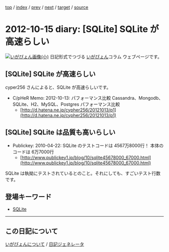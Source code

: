 [top](https://igapyon.github.io/diary/) 
 / [index](https://igapyon.github.io/diary/2012/index.html) 
 / [prev](https://igapyon.github.io/diary/2012/ig121014.html) 
 / [next](https://igapyon.github.io/diary/2012/ig121016.html) 
 / [target](https://igapyon.github.io/diary/2012/ig121015.html) 
 / [source](https://github.com/igapyon/diary/blob/gh-pages/2012/ig121015.html.src.md) 

2012-10-15 diary: [SQLite] SQLite が高速らしい
=====================================================================================================
[![いがぴょん画像(小)](https://igapyon.github.io/diary/images/iga200306s.jpg "いがぴょん")](https://igapyon.github.io/diary/memo/memoigapyon.html) 日記形式でつづる [いがぴょん](https://igapyon.github.io/diary/memo/memoigapyon.html)コラム ウェブページです。

## [SQLite] SQLite が高速らしい

cyper256 さんによると、SQLite が高速らしいです。

* C/pHeR Memo: 2012-10-13: パフォーマンス比較 Cassandra、Mongodb、SQLite、H2、MySQL、Postgres パフォーマンス比較
  * [http://d.hatena.ne.jp/cypher256/20121013/p1](http://d.hatena.ne.jp/cypher256/20121013/p1)



## [SQLite] SQLite は品質も高いらしい


* Publickey: 2010-04-22: SQLite のテストコードは 4567万8000行！ 本体のコードは 6万7000行
  * [http://www.publickey1.jp/blog/10/sqlite45678000_67000.html](http://www.publickey1.jp/blog/10/sqlite45678000_67000.html)

SQLite は執拗にテストされているとのこと。それにしても、すごいテスト行数です。


## 登場キーワード

* [SQLite](https://igapyon.github.io/diary/keyword/sqlite.html)

----------------------------------------------------------------------------------------------------

## この日記について
[いがぴょんについて](https://igapyon.github.io/diary/memo/memoigapyon.html) / [日記ジェネレータ](https://github.com/igapyon/igapyonv3)
